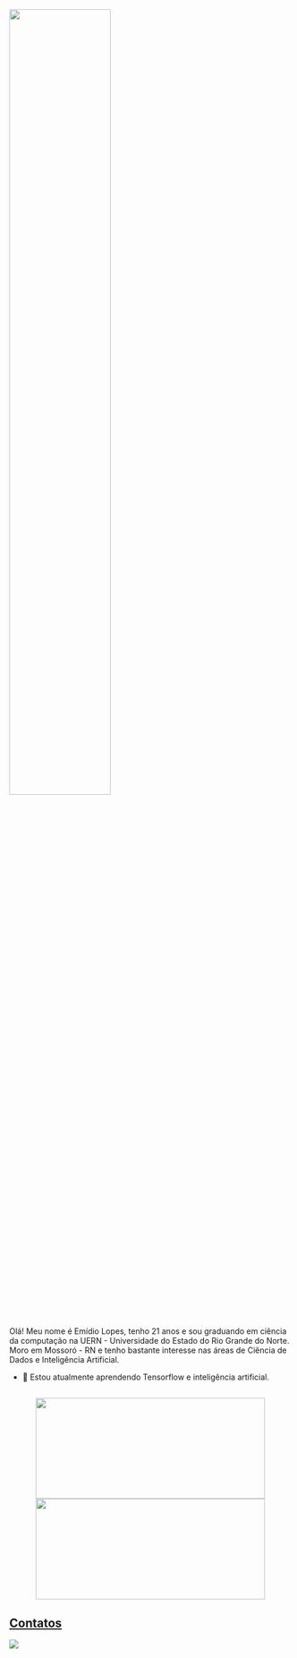 <img src="https://thumbs.gfycat.com/DamagedImportantAmurratsnake-size_restricted.gif" align="center" style="width: 60%" />
</br>

Olá! Meu nome é Emídio Lopes, tenho 21 anos e sou graduando em ciência da computação na UERN - Universidade do Estado do Rio Grande do Norte. Moro em Mossoró - RN e tenho bastante interesse nas áreas de Ciência de Dados e Inteligência Artificial.


- 🌱 Estou atualmente aprendendo Tensorflow e inteligência artificial.

<div>

 ##
 
<div align="center">
  <a href="https://github.com/EmidioLP">
  <img height="180em" width="410em" src="https://github-readme-stats.vercel.app/api?username=EmidioLP&show_icons=true&theme=tokyonight&include_all_commits=true&count_private=true"/>
  <img height="180em" width="410em" src="https://github-readme-stats.vercel.app/api/top-langs/?username=EmidioLP&layout=compact&langs_count=7&theme=tokyonight"/>
</div>
  
  ##

## Contatos
<a href='https://www.linkedin.com/in/emídio-lopes-de-souza-neto/' target='_blank'><img src='https://img.shields.io/badge/Linkedin-0A66C2?&style=for-the-badge&logo=linkedin'></a>
<!--
**EmidioLP/EmidioLP** is a ✨ _special_ ✨ repository because its `README.md` (this file) appears on your GitHub profile.

Here are some ideas to get you started:

- 🔭 I’m currently working on ...
- 🌱 I’m currently learning ...
- 👯 I’m looking to collaborate on ...
- 🤔 I’m looking for help with ...
- 💬 Ask me about ...
- 📫 How to reach me: ...
- 😄 Pronouns: ...
- ⚡ Fun fact: ...
-->
